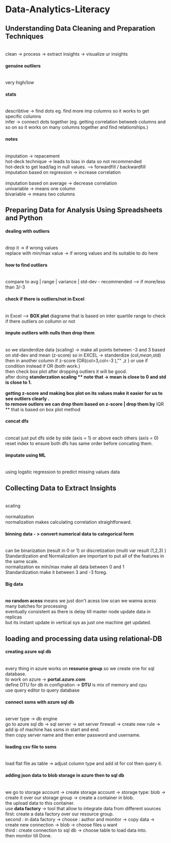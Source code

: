 # Data-Analytics-Literacy
## Understanding Data Cleaning and Preparation Techniques
<br> clean -> process -> extract insights -> visualize ur insights
#### genuine outliers 
<br> very high/low 
#### stats 
<br> describtive -> find dots eg. find more imp columns so it works to get specific columns 
<br> infer -> connect dots together (eg. getting correlation betweeb columns and so on so it works on many columns together and find relationships.)
#### notes 
<br> imputation -> repacement
<br> hot-deck technique -> leads to bias in data so not recommended 
<br> hot-deck to get lead/lag in null values. --> forwardfill / backwardfill
<br> imputation based on regression -> increase correlation  
<br> imputation based on average -> decrease correlation 
<br> univariable -> means one column 
<br> bivariable -> means two columns 
## Preparing Data for Analysis Using Spreadsheets and Python
#### dealing with outliers
<br> drop it -> if wrong values
<br> replace with min/max value -> if wrong values and its suitable to do here 
#### how to find outliers
<br> compare to avg | range | variance | std-dev - recommended --> if more/less than 3/-3   
#### check if there is outliers/not in Excel
<br> in Excel --> **BOX plot** diagrame that is based on inter quartile range to check if there outliers on collumn or not 
#### impute outliers with nulls then drop them
<br> so we standerdize data (scaling) -> make all points between -3 and 3 based on std-dev and mean (z-score) so in EXCEL -> standerdize (col,$mean,$std)
<br> then in another column if z-score (OR(col>3,col<-3 ),"" ,z ) or use if condition instead if OR (both work.)
<br> then check box plot after dropping outliers it will be good.
<br> after doing **standerzation scaling ** note that -> mean is close to 0 and std is close to 1.  
<br> getting **z-score** and making **box plot on** its values make it easier for us to see **outliers clearly** .
<br> to **remove outlers** we can drop them based on **z-score** | drop them by** IQR ** that is based on box plot method
#### concat dfs
<br> concat just put dfs side by side (axis = 1) or above each others (axis = 0)
<br> reset index to ensure both dfs has same order before concating them.
#### imputate using ML
<br> using logstic regression to predict missing values data
## Collecting Data to Extract Insights
<br> scaling  
<br> normalization 
<br> normalization makes calculating correlation straightforward.
#### binning data - > convert numerical data to categorical form
<br> can be binarization (result in 0 or 1) or discretization (multi var result (1,2,3) )
<br> Standardization and Normalization are important to put all of the features in the same scale.
<br> normalization ex min/max make all data between 0 and 1 
<br> Standardization make it between 3 and -3 foreg.
#### Big data
<br> **no random acess** means we just don't acess low scan we wanna acess many batches for processing 
<br> eventually consistent as there is delay till master node update data in replicas <horizental scaling eg. hdfs>
<br> but its instant update in vertical sys as just one machine get updated. <vertical scaling eg.dwh > 
## loading and processing data using relational-DB 
#### creating azure sql db
<br> every thing in azure works on **resource group** so we create one for sql database.
<br> to work on azure ->  **portal.azure.com**
<br> define DTU for db in configration -> **DTU** is mix of memory and cpu 
<br> use query editor to query database 
#### connect ssms with azure sql db
<br> server type -> db engine 
<br> go to azure sql db -> sql server -> set server firewall -> create new rule  -> add ip of machine has ssms in start and end.
<br> then copy server name  and then enter password and username.
#### loading csv file to ssms
<br> load flat file as table -> adjust column type and add id for col then query it.
#### adding json data to blob storage in azure  then to sql db
<br> we go to storage account -> create storage account -> storage type: blob -> create it over our storage group -> create a container in blob.
<br> the upload data to this container. 
<br> use **data factory** -> tool that allow to integrate data from different sources 
<br> first: create a data factory over our resource group.
<br> second : in data factory -> choose : author and monitor -> copy data  -> create new connection -> blob -> choose files u want
<br> third : create connection to sql db -> choose table to load data into.
<br> then monitor till Done.
#### 
<br>
<br>
<br>
<br>
<br>
<br>
<br>
<br>
<br>
<br>
<br>
<br>
<br>
<br>
<br>
<br>
<br>
<br>
<br>
<br>
<br>
<br>
<br>
<br>
<br>
<br>
<br>
<br>
<br>
<br>
<br>
<br>
<br>
<br>
<br>
<br>
<br>
<br>
<br>
<br>
<br>
<br>
<br>
<br>
<br>
<br>
<br>
<br>
<br>
<br>
<br>
<br>
<br>
<br>
<br>
<br>
<br>
<br>
<br>
<br>
<br>
<br>
<br>
<br>
<br>
<br>
<br>
<br>
<br>
<br>
<br>
<br>
<br>
<br>
<br>
<br>
<br>
<br>
<br>
<br>
<br>
<br>
<br>
<br>
<br>
<br>
<br>
<br>
<br>
<br>
<br>
<br>
<br>
<br>
<br>
<br>
<br>
<br>
<br>
<br>
<br>
<br>
<br>
<br>
<br>
<br>
<br>
<br>
<br>
<br>
<br>
<br>
<br>
<br>
<br>
<br>
<br>
<br>
<br>
<br>
